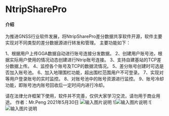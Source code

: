 # NtripSharePro

#### 介绍
为推进GNSS行业软件发展，将NtripSharePro差分数据共享软件开源，软件主要实现对不同类型的差分数据源进行转发和管理。
主要功能如下：

1、根据用户上传GGA数据自动进行账号连接分发数据。
2、创建用户账号池，根据实际用户使用的情况动态创建进行Ntrip账号连接。
3、支持自建基站的TCP差分数据上传。
4、监控各个账号及TCP的数据流情况。
5、差分账号创建时可选是否加入账号池。
6、加入地理围栏功能，超出围栏范围用户不可登录。
7、实现对等用户登录账号的实时监控。
8、对账号池中的账号资源进行监控。
9、账号冷却功能，即账号池内账号回收后一定时间内进行冷却。

请在法律允许框架下使用，软件并不完善，仅供大家学习交流，请勿用于商业用途。
作者：Mr.Peng 2021年5月30日
​​![输入图片说明](https://img-blog.csdnimg.cn/20200517222414388.png?x-oss-process=image/watermark,type_ZmFuZ3poZW5naGVpdGk,shadow_10,text_aHR0cHM6Ly9ibG9nLmNzZG4ubmV0L2Zvcmd5,size_16,color_FFFFFF,t_70 "在这里输入图片标题")
![![输入图片说明](https://img-blog.csdnimg.cn/20200517222613546.png?x-oss-process=image/watermark,type_ZmFuZ3poZW5naGVpdGk,shadow_10,text_aHR0cHM6Ly9ibG9nLmNzZG4ubmV0L2Zvcmd5,size_16,color_FFFFFF,t_70 "在这里输入图片标题")
![![输入图片说明](https://img-blog.csdnimg.cn/20200517222443656.png?x-oss-process=image/watermark,type_ZmFuZ3poZW5naGVpdGk,shadow_10,text_aHR0cHM6Ly9ibG9nLmNzZG4ubmV0L2Zvcmd5,size_16,color_FFFFFF,t_70 "在这里输入图片标题")